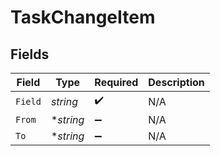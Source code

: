 # TaskChangeItem


## Fields

| Field              | Type               | Required           | Description        |
| ------------------ | ------------------ | ------------------ | ------------------ |
| `Field`            | *string*           | :heavy_check_mark: | N/A                |
| `From`             | **string*          | :heavy_minus_sign: | N/A                |
| `To`               | **string*          | :heavy_minus_sign: | N/A                |